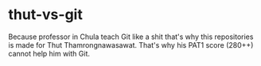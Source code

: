 # thut-vs-git
Because professor in Chula teach Git like a shit that's why this repositories is made for Thut Thamrongnawasawat. That's why his PAT1 score (280++) cannot help him with Git.
